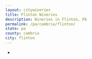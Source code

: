 ```yaml
---
layout: citywineries
title: Flinton Wineries
description: Wineries in Flinton, PA
permalink: /pa/cambria/flinton/
state: pa
county: cambria
city: flinton
---
```

-
